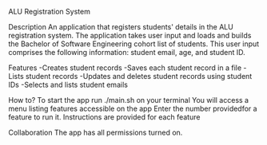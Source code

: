 ALU Registration System 

Description
An application that registers students' details in the ALU registration system.
The application takes user input and loads and builds the Bachelor of Software Engineering cohort list of students. 
This user input comprises the following information: student email, age, and student ID.

Features 
-Creates student records
-Saves each student record in a file 
-Lists student records
-Updates and deletes student records using student IDs
-Selects and lists student emails

How to?
To start the app run ./main.sh on your terminal
You will access a menu listing features accessible on the app
Enter the number providedfor a feature to run it. 
Instructions are provided for each feature

Collaboration
The  app has all permissions turned on.

